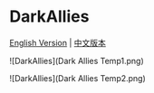 # DarkAllies

[English Version](README-en.md) | [中文版本](README-zh.md)

![DarkAllies](Dark Allies Temp1.png)

![DarkAllies](Dark Allies Temp2.png)

